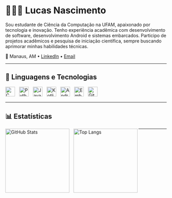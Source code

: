 # 👨🏻‍💻 Lucas Nascimento  

Sou estudante de Ciência da Computação na UFAM, apaixonado por tecnologia e inovação. Tenho experiência acadêmica com desenvolvimento de software, desenvolvimento Android e sistemas embarcados. Participo de projetos acadêmicos e pesquisa de iniciação científica, sempre buscando aprimorar minhas habilidades técnicas.  

📍 Manaus, AM • [LinkedIn](https://www.linkedin.com/in/lucas-nascimento-7023791b9/) • [Email](mailto:nascimento.lucas297@gmail.com)  

---

## 🚀 Linguagens e Tecnologias  

<img align="left" alt="C" title="C" width="30px" style="padding-right: 10px;" src="https://cdn.jsdelivr.net/gh/devicons/devicon@latest/icons/c/c-original.svg" />  
<img align="left" alt="Python" title="Python" width="30px" style="padding-right: 10px;" src="https://cdn.jsdelivr.net/gh/devicons/devicon@latest/icons/python/python-original.svg" />  
<img align="left" alt="Java" title="Java" width="30px" style="padding-right: 10px;" src="https://cdn.jsdelivr.net/gh/devicons/devicon@latest/icons/java/java-original.svg" />  
<img align="left" alt="Kotlin" title="Kotlin" width="30px" style="padding-right: 10px;" src="https://cdn.jsdelivr.net/gh/devicons/devicon@latest/icons/kotlin/kotlin-original.svg" />  
<img align="left" alt="Android" title="Android" width="30px" style="padding-right: 10px;" src="https://cdn.jsdelivr.net/gh/devicons/devicon@latest/icons/android/android-original.svg" />  
<img align="left" alt="Embedded Systems" title="Sistemas Embarcados" width="30px" style="padding-right: 10px;" src="https://cdn.jsdelivr.net/gh/devicons/devicon@latest/icons/arduino/arduino-original.svg" />  
<img align="left" alt="Git" title="Git" width="30px" style="padding-right: 10px;" src="https://cdn.jsdelivr.net/gh/devicons/devicon@latest/icons/git/git-original.svg" />  

<br/><br/>

---

## 📊 Estatísticas  

<p>  
  <img align="left" alt="GitHub Stats" height="200" style="padding-right: 10px;" src="https://github-readme-stats.vercel.app/api?username=uscnac&show_icons=true&theme=tokyonight&include_all_commits=true&locale=pt-br" />  
  <img align="left" alt="Top Langs" height="200" src="https://github-readme-stats.vercel.app/api/top-langs/?username=uscnac&theme=tokyonight&layout=compact&custom_title=Tecnologias&langs_count=6" />  
</p>  

---
